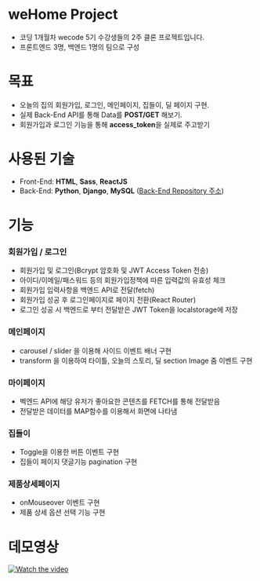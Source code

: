 # weHome Project

- 코딩 1개월차 wecode 5기 수강생들의 2주 클론 프로젝트입니다.
- 프론트엔드 3명, 백엔드 1명의 팀으로 구성

# 목표

- 오늘의 집의 회원가입, 로그인, 메인페이지, 집들이, 딜 페이지 구현.
- 실제 Back-End API를 통해 Data를 **POST/GET** 해보기.
- 회원가입과 로그인 기능을 통해 **access_token**을 실제로 주고받기

# 사용된 기술

- Front-End: **HTML**, **Sass**, **ReactJS**
- Back-End: **Python**, **Django**, **MySQL** ([Back-End Repository 주소](https://github.com/wecode-bootcamp-korea/weHome_backend))

# 기능

### 회원가입 / 로그인

- 회원가입 및 로그인(Bcrypt 암호화 및 JWT Access Token 전송)
- 아이디/이메일/패스워드 등의 회원가입정책에 따른 입력값의 유효성 체크
- 회원가입 입력사항을 백엔드 API로 전달(fetch)
- 회원가입 성공 후 로그인페이지로 페이지 전환(React Router)
- 로그인 성공 시 백엔드로 부터 전달받은 JWT Token을 localstorage에 저장

### 메인페이지

- carousel / slider 을 이용해 사이드 이벤트 배너 구현
- transform 을 이용하여 타이틀, 오늘의 스토리, 딜 section Image 줌 이벤트 구현

### 마이페이지

- 벡엔드 API에 해당 유저가 좋아요한 콘텐츠를 FETCH를 통해 전달받음
- 전달받은 데이터를 MAP함수를 이용해서 화면에 나타냄

### 집들이

- Toggle을 이용한 버튼 이벤트 구현
- 집들이 페이지 댓글기능 pagination 구현

### 제품상세페이지

- onMouseover 이벤트 구현
- 제품 상세 옵션 선택 기능 구현

# 데모영상

[![Watch the video](https://i9.ytimg.com/vi/_wOrX7pm26Q/mq1.jpg?sqp=CIqdx_AF&rs=AOn4CLAywGZ_rvWFggVWy0Q7eDpo26AD_w)](https://youtube.be/watch?v=_wOrX7pm26Q)
